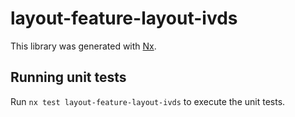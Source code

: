 # layout-feature-layout-ivds

This library was generated with [Nx](https://nx.dev).

## Running unit tests

Run `nx test layout-feature-layout-ivds` to execute the unit tests.
